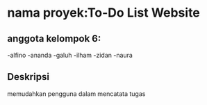 # nama proyek:To-Do List Website

## anggota kelompok 6:
-alfino
-ananda
-galuh
-ilham
-zidan 
-naura

## Deskripsi
memudahkan pengguna dalam mencatata tugas
